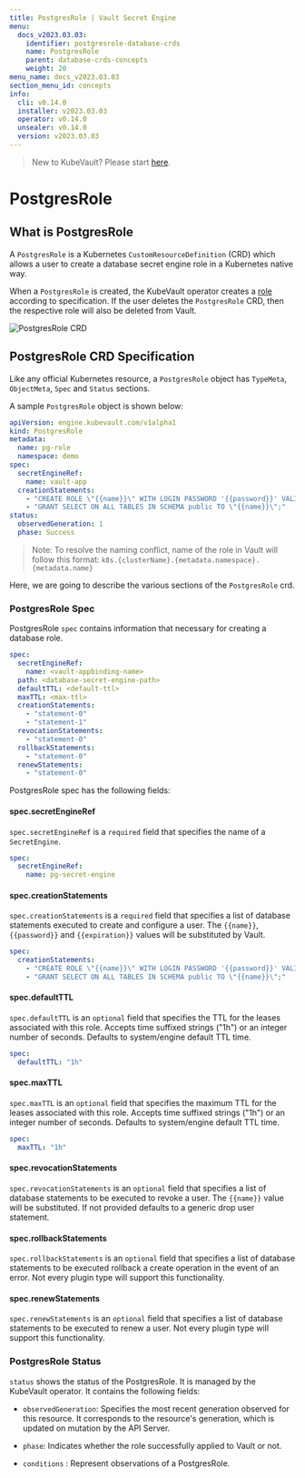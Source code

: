 ```yaml
---
title: PostgresRole | Vault Secret Engine
menu:
  docs_v2023.03.03:
    identifier: postgresrole-database-crds
    name: PostgresRole
    parent: database-crds-concepts
    weight: 20
menu_name: docs_v2023.03.03
section_menu_id: concepts
info:
  cli: v0.14.0
  installer: v2023.03.03
  operator: v0.14.0
  unsealer: v0.14.0
  version: v2023.03.03
---
```


> New to KubeVault? Please start [here](/docs/v2023.03.03/concepts/README).

# PostgresRole

## What is PostgresRole

A `PostgresRole` is a Kubernetes `CustomResourceDefinition` (CRD) which allows a user to create a database secret engine role in a Kubernetes native way.

When a `PostgresRole` is created, the KubeVault operator creates a [role](https://www.vaultproject.io/api/secret/databases/index.html#create-role) according to specification.
If the user deletes the `PostgresRole` CRD, then the respective role will also be deleted from Vault.

![PostgresRole CRD](/docs/v2023.03.03/images/concepts/postgres_role.svg)

## PostgresRole CRD Specification

Like any official Kubernetes resource, a `PostgresRole` object has `TypeMeta`, `ObjectMeta`, `Spec` and `Status` sections.

A sample `PostgresRole` object is shown below:

```yaml
apiVersion: engine.kubevault.com/v1alpha1
kind: PostgresRole
metadata:
  name: pg-role
  namespace: demo
spec:
  secretEngineRef:
    name: vault-app
  creationStatements:
    - "CREATE ROLE \"{{name}}\" WITH LOGIN PASSWORD '{{password}}' VALID UNTIL '{{expiration}}';"
    - "GRANT SELECT ON ALL TABLES IN SCHEMA public TO \"{{name}}\";"
status:
  observedGeneration: 1
  phase: Success
```

> Note: To resolve the naming conflict, name of the role in Vault will follow this format: `k8s.{clusterName}.{metadata.namespace}.{metadata.name}`

Here, we are going to describe the various sections of the `PostgresRole` crd.

### PostgresRole Spec

PostgresRole `spec` contains information that necessary for creating a database role.

```yaml
spec:
  secretEngineRef:
    name: <vault-appbinding-name>
  path: <database-secret-engine-path>
  defaultTTL: <default-ttl>
  maxTTL: <max-ttl>
  creationStatements:
    - "statement-0"
    - "statement-1"
  revocationStatements:
    - "statement-0"
  rollbackStatements:
    - "statement-0"
  renewStatements:
    - "statement-0"
```

PostgresRole spec has the following fields:

#### spec.secretEngineRef

`spec.secretEngineRef` is a `required` field that specifies the name of a `SecretEngine`.

```yaml
spec:
  secretEngineRef:
    name: pg-secret-engine
```

#### spec.creationStatements

`spec.creationStatements` is a `required` field that specifies a list of database statements executed to create and configure a user.
The `{{name}}`, `{{password}}` and `{{expiration}}` values will be substituted by Vault.

```yaml
spec:
  creationStatements:
    - "CREATE ROLE \"{{name}}\" WITH LOGIN PASSWORD '{{password}}' VALID UNTIL '{{expiration}}';"
    - "GRANT SELECT ON ALL TABLES IN SCHEMA public TO \"{{name}}\";"
```

#### spec.defaultTTL

`spec.defaultTTL` is an `optional` field that specifies the TTL for the leases associated with this role.
Accepts time suffixed strings ("1h") or an integer number of seconds. Defaults to system/engine default TTL time.

```yaml
spec:
  defaultTTL: "1h"
```

#### spec.maxTTL

`spec.maxTTL` is an `optional` field that specifies the maximum TTL for the leases associated with this role.
Accepts time suffixed strings ("1h") or an integer number of seconds. Defaults to system/engine default TTL time.

```yaml
spec:
  maxTTL: "1h"
```

#### spec.revocationStatements

`spec.revocationStatements` is an `optional` field that specifies a list of database statements to be executed to revoke a user. The `{{name}}` value will be substituted. If not provided defaults to a generic drop user statement.

#### spec.rollbackStatements

`spec.rollbackStatements` is an `optional` field that specifies a list of database statements to be executed
rollback a create operation in the event of an error. Not every plugin type will support this functionality.

#### spec.renewStatements

`spec.renewStatements` is an `optional` field that specifies a list of database statements to be executed to renew a user. Not every plugin type will support this functionality.

### PostgresRole Status

`status` shows the status of the PostgresRole. It is managed by the KubeVault operator. It contains the following fields:

- `observedGeneration`: Specifies the most recent generation observed for this resource. It corresponds to the resource's generation,
    which is updated on mutation by the API Server.

- `phase`: Indicates whether the role successfully applied to Vault or not.

- `conditions` : Represent observations of a PostgresRole.
